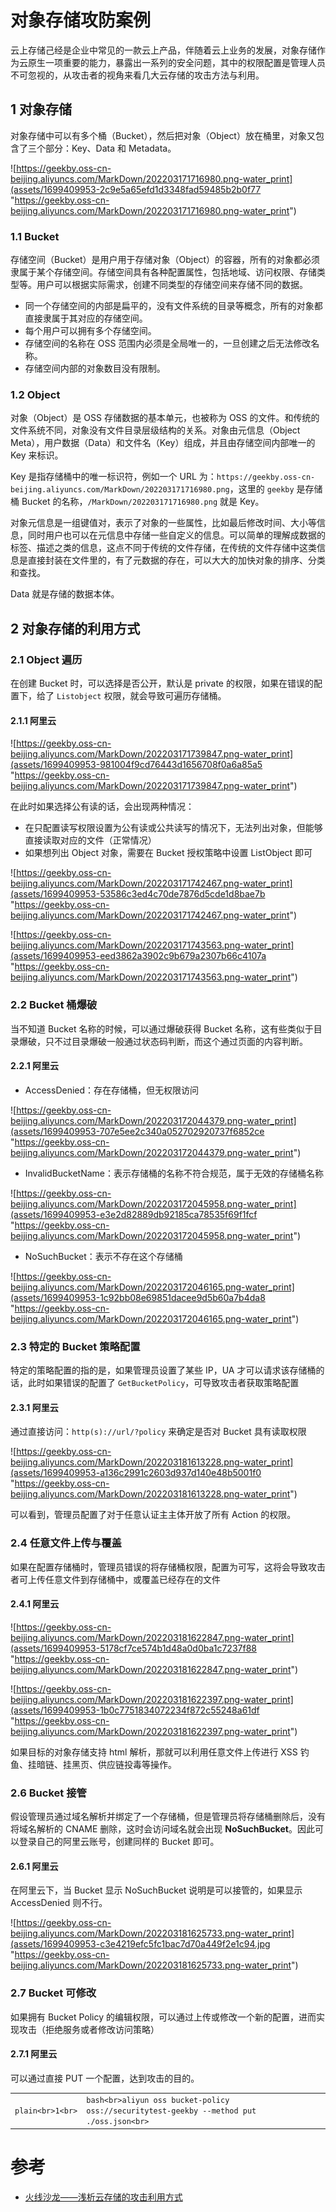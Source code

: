 
# [](#%E5%AF%B9%E8%B1%A1%E5%AD%98%E5%82%A8%E6%94%BB%E9%98%B2%E6%A1%88%E4%BE%8B)对象存储攻防案例

云上存储己经是企业中常见的一款云上产品，伴随着云上业务的发展，对象存储作为云原生一项重要的能力，暴露出一系列的安全问题，其中的权限配置是管理人员不可忽视的，从攻击者的视角来看几大云存储的攻击方法与利用。

## [](#1-%E5%AF%B9%E8%B1%A1%E5%AD%98%E5%82%A8)1 对象存储

对象存储中可以有多个桶（Bucket），然后把对象（Object）放在桶里，对象又包含了三个部分：Key、Data 和 Metadata。

![https://geekby.oss-cn-beijing.aliyuncs.com/MarkDown/202203171716980.png-water_print](assets/1699409953-2c9e5a65efd1d3348fad59485b2b0f77 "https://geekby.oss-cn-beijing.aliyuncs.com/MarkDown/202203171716980.png-water_print")

### [](#11-bucket)1.1 Bucket

存储空间（Bucket）是用户用于存储对象（Object）的容器，所有的对象都必须隶属于某个存储空间。存储空间具有各种配置属性，包括地域、访问权限、存储类型等。用户可以根据实际需求，创建不同类型的存储空间来存储不同的数据。

-   同一个存储空间的内部是扁平的，没有文件系统的目录等概念，所有的对象都直接隶属于其对应的存储空间。
-   每个用户可以拥有多个存储空间。
-   存储空间的名称在 OSS 范围内必须是全局唯一的，一旦创建之后无法修改名称。
-   存储空间内部的对象数目没有限制。

### [](#12-object)1.2 Object

对象（Object）是 OSS 存储数据的基本单元，也被称为 OSS 的文件。和传统的文件系统不同，对象没有文件目录层级结构的关系。对象由元信息（Object Meta），用户数据（Data）和文件名（Key）组成，并且由存储空间内部唯一的 Key 来标识。

Key 是指存储桶中的唯一标识符，例如一个 URL 为：`https://geekby.oss-cn-beijing.aliyuncs.com/MarkDown/202203171716980.png`，这里的 `geekby` 是存储桶 Bucket 的名称，`/MarkDown/202203171716980.png` 就是 Key。

对象元信息是一组键值对，表示了对象的一些属性，比如最后修改时间、大小等信息，同时用户也可以在元信息中存储一些自定义的信息。可以简单的理解成数据的标签、描述之类的信息，这点不同于传统的文件存储，在传统的文件存储中这类信息是直接封装在文件里的，有了元数据的存在，可以大大的加快对象的排序、分类和查找。

Data 就是存储的数据本体。

## [](#2-%E5%AF%B9%E8%B1%A1%E5%AD%98%E5%82%A8%E7%9A%84%E5%88%A9%E7%94%A8%E6%96%B9%E5%BC%8F)2 对象存储的利用方式

### [](#21-object-%E9%81%8D%E5%8E%86)2.1 Object 遍历

在创建 Bucket 时，可以选择是否公开，默认是 private 的权限，如果在错误的配置下，给了 `Listobject` 权限，就会导致可遍历存储桶。

#### [](#211-%E9%98%BF%E9%87%8C%E4%BA%91)2.1.1 阿里云

![https://geekby.oss-cn-beijing.aliyuncs.com/MarkDown/202203171739847.png-water_print](assets/1699409953-981004f9cd76443d1656708f0a6a85a5 "https://geekby.oss-cn-beijing.aliyuncs.com/MarkDown/202203171739847.png-water_print")

在此时如果选择公有读的话，会出现两种情况：

-   在只配置读写权限设置为公有读或公共读写的情况下，无法列出对象，但能够直接读取对应的文件（正常情况）
-   如果想列出 Object 对象，需要在 Bucket 授权策略中设置 ListObject 即可

![https://geekby.oss-cn-beijing.aliyuncs.com/MarkDown/202203171742467.png-water_print](assets/1699409953-53586c3ed4c70de7876d5cde1d8bae7b "https://geekby.oss-cn-beijing.aliyuncs.com/MarkDown/202203171742467.png-water_print")

![https://geekby.oss-cn-beijing.aliyuncs.com/MarkDown/202203171743563.png-water_print](assets/1699409953-eed3862a3902c9b679a2307b66c4107a "https://geekby.oss-cn-beijing.aliyuncs.com/MarkDown/202203171743563.png-water_print")

### [](#22-bucket-%E6%A1%B6%E7%88%86%E7%A0%B4)2.2 Bucket 桶爆破

当不知道 Bucket 名称的时候，可以通过爆破获得 Bucket 名称，这有些类似于目录爆破，只不过目录爆破一般通过状态码判断，而这个通过页面的内容判断。

#### [](#221-%E9%98%BF%E9%87%8C%E4%BA%91)2.2.1 阿里云

-   AccessDenied：存在存储桶，但无权限访问

![https://geekby.oss-cn-beijing.aliyuncs.com/MarkDown/202203172044379.png-water_print](assets/1699409953-707e5ee2c340a052702920737f6852ce "https://geekby.oss-cn-beijing.aliyuncs.com/MarkDown/202203172044379.png-water_print")

-   InvalidBucketName：表示存储桶的名称不符合规范，属于无效的存储桶名称

![https://geekby.oss-cn-beijing.aliyuncs.com/MarkDown/202203172045958.png-water_print](assets/1699409953-e3e2d82889db92185ca78535f69f1fcf "https://geekby.oss-cn-beijing.aliyuncs.com/MarkDown/202203172045958.png-water_print")

-   NoSuchBucket：表示不存在这个存储桶

![https://geekby.oss-cn-beijing.aliyuncs.com/MarkDown/202203172046165.png-water_print](assets/1699409953-1c92bb08e69851dacee9d5b60a7b4da8 "https://geekby.oss-cn-beijing.aliyuncs.com/MarkDown/202203172046165.png-water_print")

### [](#23-%E7%89%B9%E5%AE%9A%E7%9A%84-bucket-%E7%AD%96%E7%95%A5%E9%85%8D%E7%BD%AE)2.3 特定的 Bucket 策略配置

特定的策略配置的指的是，如果管理员设置了某些 IP，UA 才可以请求该存储桶的话，此时如果错误的配置了 `GetBucketPolicy`，可导致攻击者获取策略配置

#### [](#231-%E9%98%BF%E9%87%8C%E4%BA%91)2.3.1 阿里云

通过直接访问：`http(s)://url/?policy` 来确定是否对 Bucket 具有读取权限

![https://geekby.oss-cn-beijing.aliyuncs.com/MarkDown/202203181613228.png-water_print](assets/1699409953-a136c2991c2603d937d140e48b5001f0 "https://geekby.oss-cn-beijing.aliyuncs.com/MarkDown/202203181613228.png-water_print")

可以看到，管理员配置了对于任意认证主主体开放了所有 Action 的权限。

### [](#24-%E4%BB%BB%E6%84%8F%E6%96%87%E4%BB%B6%E4%B8%8A%E4%BC%A0%E4%B8%8E%E8%A6%86%E7%9B%96)2.4 任意文件上传与覆盖

如果在配置存储桶时，管理员错误的将存储桶权限，配置为可写，这将会导致攻击者可上传任意文件到存储桶中，或覆盖已经存在的文件

#### [](#241-%E9%98%BF%E9%87%8C%E4%BA%91)2.4.1 阿里云

![https://geekby.oss-cn-beijing.aliyuncs.com/MarkDown/202203181622847.png-water_print](assets/1699409953-5178cf7ce574b1d48a0d0ba1c7237f88 "https://geekby.oss-cn-beijing.aliyuncs.com/MarkDown/202203181622847.png-water_print")

![https://geekby.oss-cn-beijing.aliyuncs.com/MarkDown/202203181622397.png-water_print](assets/1699409953-1b0c7751834072234f872c55248a61df "https://geekby.oss-cn-beijing.aliyuncs.com/MarkDown/202203181622397.png-water_print")

如果目标的对象存储支持 html 解析，那就可以利用任意文件上传进行 XSS 钓鱼、挂暗链、挂黑页、供应链投毒等操作。

### [](#26-bucket-%E6%8E%A5%E7%AE%A1)2.6 Bucket 接管

假设管理员通过域名解析并绑定了一个存储桶，但是管理员将存储桶删除后，没有将域名解析的 CNAME 删除，这时会访问域名就会出现 **NoSuchBucket**。因此可以登录自己的阿里云账号，创建同样的 Bucket 即可。

#### [](#261-%E9%98%BF%E9%87%8C%E4%BA%91)2.6.1 阿里云

在阿里云下，当 Bucket 显示 NoSuchBucket 说明是可以接管的，如果显示 AccessDenied 则不行。

![https://geekby.oss-cn-beijing.aliyuncs.com/MarkDown/202203181625733.png-water_print](assets/1699409953-c3e4219efc5fc1bac7d70a449f2e1c94.jpg "https://geekby.oss-cn-beijing.aliyuncs.com/MarkDown/202203181625733.png-water_print")

### [](#27-bucket-%E5%8F%AF%E4%BF%AE%E6%94%B9)2.7 Bucket 可修改

如果拥有 Bucket Policy 的编辑权限，可以通过上传或修改一个新的配置，进而实现攻击（拒绝服务或者修改访问策略）

#### [](#271-%E9%98%BF%E9%87%8C%E4%BA%91)2.7.1 阿里云

可以通过直接 PUT 一个配置，达到攻击的目的。

|     |     |     |
| --- | --- | --- |
| ```plain<br>1<br>``` | ```bash<br>aliyun oss bucket-policy oss://securitytest-geekby --method put ./oss.json<br>``` |

# [](#%E5%8F%82%E8%80%83)参考

-   [火线沙龙——浅析云存储的攻击利用方式](https://www.bilibili.com/video/BV1Z44y1J7Rs)
